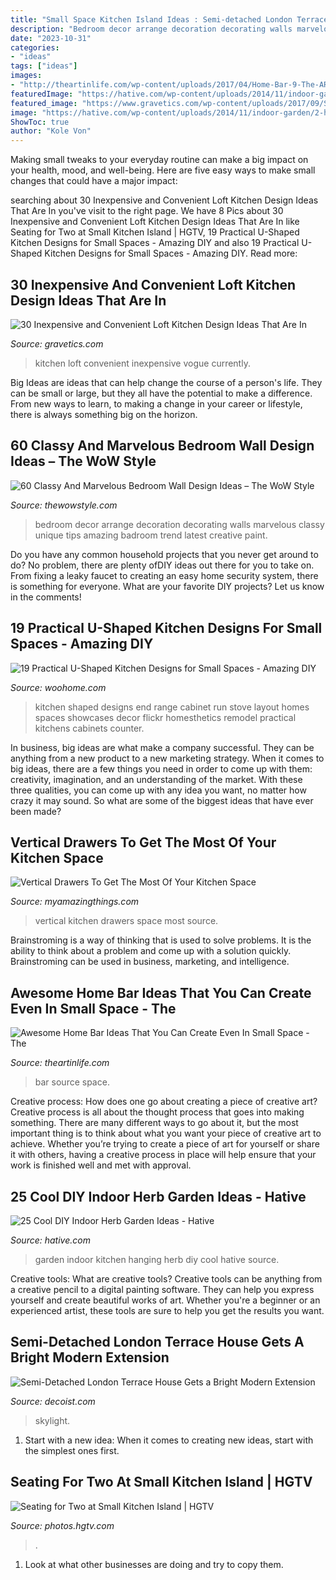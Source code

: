 ```yaml
---
title: "Small Space Kitchen Island Ideas : Semi-detached London Terrace House Gets A Bright Modern Extension"
description: "Bedroom decor arrange decoration decorating walls marvelous classy unique tips amazing badroom trend latest creative paint"
date: "2023-10-31"
categories:
- "ideas"
tags: ["ideas"]
images:
- "http://theartinlife.com/wp-content/uploads/2017/04/Home-Bar-9-The-ART-In-LIFE-.jpg"
featuredImage: "https://hative.com/wp-content/uploads/2014/11/indoor-garden/2-hanging-kitchen-garden.jpg"
featured_image: "https://www.gravetics.com/wp-content/uploads/2017/09/Small-loft-kitchen-ideas.jpg"
image: "https://hative.com/wp-content/uploads/2014/11/indoor-garden/2-hanging-kitchen-garden.jpg"
ShowToc: true
author: "Kole Von"
---
```



Making small tweaks to your everyday routine can make a big impact on your health, mood, and well-being. Here are five easy ways to make small changes that could have a major impact: 

	

		
searching about 30 Inexpensive and Convenient Loft Kitchen Design Ideas That Are In you've visit to the right page. We have 8 Pics about 30 Inexpensive and Convenient Loft Kitchen Design Ideas That Are In like Seating for Two at Small Kitchen Island | HGTV, 19 Practical U-Shaped Kitchen Designs for Small Spaces - Amazing DIY and also 19 Practical U-Shaped Kitchen Designs for Small Spaces - Amazing DIY. Read more:
		
    
## 30 Inexpensive And Convenient Loft Kitchen Design Ideas That Are In

<img loading=lazy src="https://www.gravetics.com/wp-content/uploads/2017/09/Small-loft-kitchen-ideas.jpg" onerror="this.onerror=null;this.src='https://tse3.mm.bing.net/th?id=OIP.LOcxtmvvAZzI8j4mC7fF8QHaJ3&amp;pid=15.1';" alt="30 Inexpensive and Convenient Loft Kitchen Design Ideas That Are In">

_Source: gravetics.com_

>kitchen loft convenient inexpensive vogue currently. 

	

Big Ideas are ideas that can help change the course of a person's life. They can be small or large, but they all have the potential to make a difference. From new ways to learn, to making a change in your career or lifestyle, there is always something big on the horizon.

    
## 60 Classy And Marvelous Bedroom Wall Design Ideas – The WoW Style

<img loading=lazy src="http://thewowstyle.com/wp-content/uploads/2016/08/Bedroom-Wall-design-Ideas.jpg" onerror="this.onerror=null;this.src='https://tse1.mm.bing.net/th?id=OIP.IhD7c3qLxD8YTgrjZ1vTigHaJ4&amp;pid=15.1';" alt="60 Classy And Marvelous Bedroom Wall Design Ideas – The WoW Style">

_Source: thewowstyle.com_

>bedroom decor arrange decoration decorating walls marvelous classy unique tips amazing badroom trend latest creative paint. 

	

Do you have any common household projects that you never get around to do? No problem, there are plenty ofDIY ideas out there for you to take on. From fixing a leaky faucet to creating an easy home security system, there is something for everyone. What are your favorite DIY projects? Let us know in the comments!

    
## 19 Practical U-Shaped Kitchen Designs For Small Spaces - Amazing DIY

<img loading=lazy src="http://www.woohome.com/wp-content/uploads/2016/01/u-shaped-kitchen-18.jpg" onerror="this.onerror=null;this.src='https://tse4.mm.bing.net/th?id=OIP.QYkMI4_LsQuTfKKNokwYRQHaKj&amp;pid=15.1';" alt="19 Practical U-Shaped Kitchen Designs for Small Spaces - Amazing DIY">

_Source: woohome.com_

>kitchen shaped designs end range cabinet run stove layout homes spaces showcases decor flickr homesthetics remodel practical kitchens cabinets counter. 

	

In business, big ideas are what make a company successful. They can be anything from a new product to a new marketing strategy. When it comes to big ideas, there are a few things you need in order to come up with them: creativity, imagination, and an understanding of the market. With these three qualities, you can come up with any idea you want, no matter how crazy it may sound. So what are some of the biggest ideas that have ever been made?

    
## Vertical Drawers To Get The Most Of Your Kitchen Space

<img loading=lazy src="http://myamazingthings.com/wp-content/uploads/2017/01/knives.jpg" onerror="this.onerror=null;this.src='https://tse2.mm.bing.net/th?id=OIP.2wwTn4GNKHPx6LjGhhk7gAHaJ3&amp;pid=15.1';" alt="Vertical Drawers To Get The Most Of Your Kitchen Space">

_Source: myamazingthings.com_

>vertical kitchen drawers space most source. 

	

Brainstroming is a way of thinking that is used to solve problems. It is the ability to think about a problem and come up with a solution quickly. Brainstroming can be used in business, marketing, and intelligence.

    
## Awesome Home Bar Ideas That You Can Create Even In Small Space - The

<img loading=lazy src="http://theartinlife.com/wp-content/uploads/2017/04/Home-Bar-9-The-ART-In-LIFE-.jpg" onerror="this.onerror=null;this.src='https://tse4.mm.bing.net/th?id=OIP.66CAut-er8bg_ti_rfBNQAHaLH&amp;pid=15.1';" alt="Awesome Home Bar Ideas That You Can Create Even In Small Space - The">

_Source: theartinlife.com_

>bar source space. 

	

Creative process: How does one go about creating a piece of creative art?
Creative process is all about the thought process that goes into making something. There are many different ways to go about it, but the most important thing is to think about what you want your piece of creative art to achieve. Whether you’re trying to create a piece of art for yourself or share it with others, having a creative process in place will help ensure that your work is finished well and met with approval.

    
## 25 Cool DIY Indoor Herb Garden Ideas - Hative

<img loading=lazy src="https://hative.com/wp-content/uploads/2014/11/indoor-garden/2-hanging-kitchen-garden.jpg" onerror="this.onerror=null;this.src='https://tse2.mm.bing.net/th?id=OIP.jrCYtoPuTKVTvYAgLoIyuQHaKF&amp;pid=15.1';" alt="25 Cool DIY Indoor Herb Garden Ideas - Hative">

_Source: hative.com_

>garden indoor kitchen hanging herb diy cool hative source. 

	

Creative tools: What are creative tools?
Creative tools can be anything from a creative pencil to a digital painting software. They can help you express yourself and create beautiful works of art. Whether you're a beginner or an experienced artist, these tools are sure to help you get the results you want.

    
## Semi-Detached London Terrace House Gets A Bright Modern Extension

<img loading=lazy src="https://cdn.decoist.com/wp-content/uploads/2016/01/Small-rustic-bathroom-with-brick-walls-and-skylight.jpg" onerror="this.onerror=null;this.src='https://tse3.mm.bing.net/th?id=OIP.06Tr7qSE1yiyfXkQkECY_AHaMG&amp;pid=15.1';" alt="Semi-Detached London Terrace House Gets a Bright Modern Extension">

_Source: decoist.com_

>skylight. 

	

1. Start with a new idea: When it comes to creating new ideas, start with the simplest ones first.

    
## Seating For Two At Small Kitchen Island | HGTV

<img loading=lazy src="https://hgtvhome.sndimg.com/content/dam/images/hgtv/fullset/2016/6/16/1/FOD16_Lauren-Levant-Bland_Wood-Kitchen_7.jpg.rend.hgtvcom.616.924.suffix/1466108048405.jpeg" onerror="this.onerror=null;this.src='https://tse4.mm.bing.net/th?id=OIP.kgQ70JNATcpizRxQy5ub2gHaLH&amp;pid=15.1';" alt="Seating for Two at Small Kitchen Island | HGTV">

_Source: photos.hgtv.com_

>. 

	

1. Look at what other businesses are doing and try to copy them.

